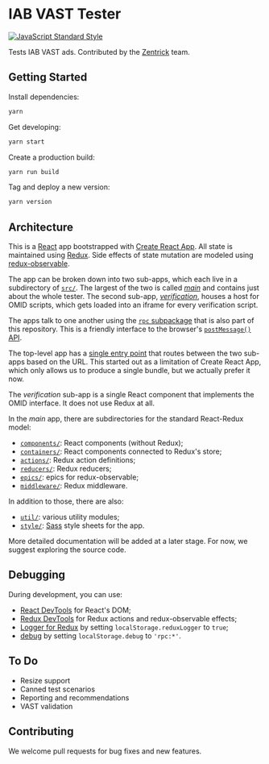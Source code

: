 # IAB VAST Tester

[![JavaScript Standard Style](https://img.shields.io/badge/code%20style-standard-brightgreen.svg)](https://standardjs.com/)

Tests IAB VAST ads. Contributed by the [Zentrick](https://www.zentrick.com/) team.

## Getting Started

Install dependencies:

```bash
yarn
```

Get developing:

```bash
yarn start
```

Create a production build:

```bash
yarn run build
```

Tag and deploy a new version:

```bash
yarn version
```

## Architecture

This is a [React](https://reactjs.org/) app bootstrapped with
[Create React App](https://github.com/facebookincubator/create-react-app).
All state is maintained using [Redux](https://redux.js.org/). Side effects of
state mutation are modeled using
[redux-observable](https://redux-observable.js.org/).

The app can be broken down into two sub-apps, which each live in a subdirectory
of [`src/`](src/). The largest of the two is called [_main_](src/main/) and
contains just about the whole tester. The second sub-app,
[_verification_](src/verification/), houses a host for OMID scripts, which gets
loaded into an iframe for every verification script.

The apps talk to one another using the [`rpc` subpackage](src/common/rpc/) that
is also part of this repository. This is a friendly interface to the browser's
[`postMessage()` API](https://developer.mozilla.org/en-US/docs/Web/API/Window/postMessage).

The top-level app has a [single entry point](src/index.js) that routes between
the two sub-apps based on the URL. This started out as a limitation of Create
React App, which only allows us to produce a single bundle, but we actually
prefer it now.

The _verification_ sub-app is a single React component that implements the
OMID interface. It does not use Redux at all.

In the _main_ app, there are subdirectories for the standard React-Redux model:

- [`components/`](src/main/components/): React components (without Redux);
- [`containers/`](src/main/containers/): React components connected to Redux's
  store;
- [`actions/`](src/main/actions/): Redux action definitions;
- [`reducers/`](src/main/reducers/): Redux reducers;
- [`epics/`](src/main/epics/): epics for redux-observable;
- [`middleware/`](src/main/middleware/): Redux middleware.

In addition to those, there are also:

- [`util/`](src/main/util/): various utility modules;
- [`style/`](src/main/style): [Sass](https://sass-lang.com/) style sheets for
  the app.

More detailed documentation will be added at a later stage. For now, we suggest
exploring the source code.

## Debugging

During development, you can use:

- [React DevTools](https://github.com/facebook/react-devtools)
  for React's DOM;
- [Redux DevTools](https://github.com/zalmoxisus/redux-devtools-extension)
  for Redux actions and redux-observable effects;
- [Logger for Redux](https://github.com/evgenyrodionov/redux-logger)
  by setting `localStorage.reduxLogger` to `true`;
- [debug](https://www.npmjs.com/package/debug)
  by setting `localStorage.debug` to `'rpc:*'`.

## To Do

- Resize support
- Canned test scenarios
- Reporting and recommendations
- VAST validation

## Contributing

We welcome pull requests for bug fixes and new features.
